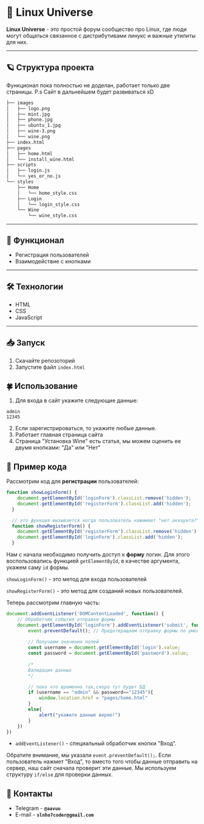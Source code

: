 # 🌸 Linux Universe

**Linux Universe** - это простой форум сообщество про Linux, где люди могут общаться связанное с дистрибутивами линукс и важные утилиты для них.

---

## 🪐 Структура проекта

Функционал пока полностью не доделан, работает только две страницы. 
P.s Сайт в дальнейшем будет развиваться xD

```bash
├── images
│   ├── logo.png
│   ├── mint.jpg
│   ├── phone.jpg
│   ├── ubuntu_1.jpg
│   ├── wine-3.png
│   └── wine.png
├── index.html
├── pages
│   ├── home.html
│   └── install_wine.html
├── scripts
│   ├── login.js
│   └── yes_or_no.js
└── styles
    ├── Home
    │   └── home_style.css
    ├── Login
    │   └── login_style.css
    └── Wine
        └── wine_style.css
```
---

## 🚀 Функционал

- Регистрация пользователей
- Взаимодействие с кнопками


---

## 🛠️ Технологии

- HTML
- CSS
- JavaScript

---

## 📥 Запуск

1. Скачайте репозоторий
2. Запустите файл ```index.html```

## 🍀 Использование
1. Для входа в сайт укажите следующие данные: 

```
admin
12345
```

2. Если зарегистрироваться, то укажите любые данные.
3. Работает главная страница сайта
4. Страница "Установка Wine" есть статья, мы можем оценить ее двумя кнопками: "Да" или "Нет"


## 📓 Пример кода
Рассмотрим код для **регистрации** пользователей:

```javascript
function showLoginForm() {
    document.getElementById('loginForm').classList.remove('hidden');
    document.getElementById('registerForm').classList.add('hidden');
  }

  // это функция вызывается когда пользователь нажимает "нет аккаунта?"
  function showRegisterForm() {
    document.getElementById('registerForm').classList.remove('hidden');
    document.getElementById('loginForm').classList.add('hidden');
  }
```
Нам с начала необходимо получить доступ к **форму** логин. Для этого воспользовались функцией ```getElementById```, в качестве аргумента, укажем саму ```id``` формы.

```showLoginForm()``` - это метод для входа пользователей  

```showRegisterForm()``` - это метод для созданий новых пользователей.

Теперь рассмотрим главную часть:
```javascript
document.addEventListener('DOMContentLoaded', function() {
    // Обработчик события отправки формы
    document.getElementById('loginForm').addEventListener('submit', function(event) {
        event.preventDefault(); // Предотвращаем отправку формы по умолчанию
  
        // Получаем значения полей
        const username = document.getElementById('login').value;
        const password = document.getElementById('password').value;
  
        /* 
        Валидация данных
        */

        // пока что временно так,скоро тут будет БД
        if (username == "admin" && password=="12345"){
            window.location.href = "pages/home.html"
        }
        else{
            alert("укажите данные верно!")
        }
    })
})
```
- ```addEventListener()``` - специальный обработчик кнопки "Вход". 

Обратите внимание, мы указали ```event.preventDefault();```. Если пользователь нажмет "Вход", то вместо того чтобы данные отправить на сервер, наш сайт сначала проверит эти данные.
Мы используем структуру ```if/else``` для проверки данных.

## 💼 Контакты
- Telegram - **```@aavuo```**
- E-mail - **```slnho7coder@gmail.com```**
